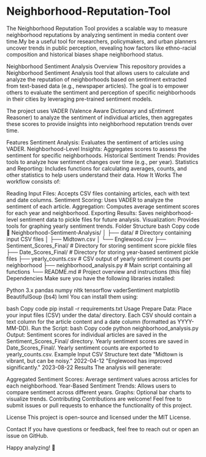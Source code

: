 # Neighborhood-Reputation-Tool
The Neighborhood Reputation Tool provides a scalable way to measure neighborhood reputations by analyzing sentiment in media content over time.My be a useful tool for researchers, policymakers, and urban planners uncover trends in public perception, revealing how factors like ethno-racial composition and historical biases shape neighborhood status.

Neighborhood Sentiment Analysis
Overview
This repository provides a Neighborhood Sentiment Analysis tool that allows users to calculate and analyze the reputation of neighborhoods based on sentiment extracted from text-based data (e.g., newspaper articles). The goal is to empower others to evaluate the sentiment and perception of specific neighborhoods in their cities by leveraging pre-trained sentiment models.

The project uses VADER (Valence Aware Dictionary and sEntiment Reasoner) to analyze the sentiment of individual articles, then aggregates these scores to provide insights into neighborhood reputation trends over time.

Features
Sentiment Analysis: Evaluates the sentiment of articles using VADER.
Neighborhood-Level Insights: Aggregates scores to assess the sentiment for specific neighborhoods.
Historical Sentiment Trends: Provides tools to analyze how sentiment changes over time (e.g., per year).
Statistics and Reporting: Includes functions for calculating averages, counts, and other statistics to help users understand their data.
How It Works
The workflow consists of:

Reading Input Files: Accepts CSV files containing articles, each with text and date columns.
Sentiment Scoring: Uses VADER to analyze the sentiment of each article.
Aggregation: Computes average sentiment scores for each year and neighborhood.
Exporting Results: Saves neighborhood-level sentiment data to pickle files for future analysis.
Visualization: Provides tools for graphing yearly sentiment trends.
Folder Structure
bash
Copy code
📂 Neighborhood-Sentiment-Analysis/
│
├── data/                    # Directory containing input CSV files
│   ├── Midtown.csv
│   └── Englewood.csv
├── Sentiment_Scores_Final/  # Directory for storing sentiment score pickle files
├── Date_Scores_Final/       # Directory for storing year-based sentiment pickle files
├── yearly_counts.csv        # CSV output of yearly sentiment counts per neighborhood
├── neighborhood_analysis.py # Main script containing all functions
└── README.md                # Project overview and instructions (this file)
Dependencies
Make sure you have the following libraries installed:

Python 3.x
pandas
numpy
nltk
tensorflow
vaderSentiment
matplotlib
BeautifulSoup (bs4)
lxml
You can install them using:

bash
Copy code
pip install -r requirements.txt
Usage
Prepare Data: Place your input files (CSV) under the data/ directory. Each CSV should contain a text column for the article content and a date column (formatted as YYYY-MM-DD).
Run the Script:
bash
Copy code
python neighborhood_analysis.py
Output:
Sentiment scores for individual articles are saved in the Sentiment_Scores_Final/ directory.
Yearly sentiment scores are saved in Date_Scores_Final/.
Yearly sentiment counts are exported to yearly_counts.csv.
Example Input CSV Structure
text	date
"Midtown is vibrant, but can be noisy."	2022-04-12
"Englewood has improved significantly."	2023-08-22
Results
The analysis will generate:

Aggregated Sentiment Scores: Average sentiment values across articles for each neighborhood.
Year-Based Sentiment Trends: Allows users to compare sentiment across different years.
Graphs: Optional bar charts to visualize trends.
Contributing
Contributions are welcome! Feel free to submit issues or pull requests to enhance the functionality of this project.

License
This project is open-source and licensed under the MIT License.

Contact
If you have questions or feedback, feel free to reach out or open an issue on GitHub.

Happy analyzing! 🎉
